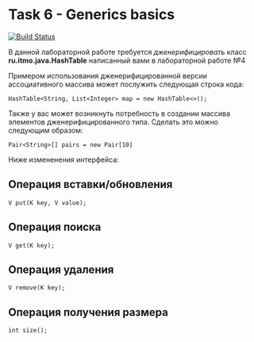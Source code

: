 # Task 6 - Generics basics

[![Build Status](https://travis-ci.com/itmo-java-basics-2020/task6-generics-basics-<you-github>.svg?branch=master)](https://travis-ci.com/itmo-java-basics-2020/task6-generics-basics-<you-github>)

В данной лабораторной работе требуется *дженерифицировать* класс **ru.itmo.java.HashTable** написанный вами в лабораторной работе №4

Примером использования дженерифицированной версии ассоциативного массива может послужить следующая строка кода:

    HashTable<String, List<Integer> map = new HashTable<>();

Также у вас может возникнуть потребность в создании массива элементов дженерифицированного типа. Сделать это можно следующим образом:

    Pair<String>[] pairs = new Pair[10]

Ниже измененения интерфейса:

## Операция вставки/обновления

    V put(K key, V value);

## Операция поиска

    V get(K key);

## Операция удаления

    V remove(K key);

## Операция получения размера

    int size();